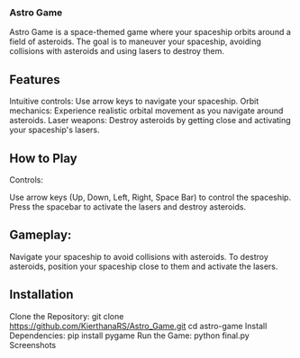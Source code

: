 ###  Astro Game
Astro Game is a space-themed game where your spaceship orbits around a field of asteroids. The goal is to maneuver your spaceship, avoiding collisions with asteroids and using lasers to destroy them.

## Features
Intuitive controls: Use arrow keys  to navigate your spaceship.
Orbit mechanics: Experience realistic orbital movement as you navigate around asteroids.
Laser weapons: Destroy asteroids by getting close and activating your spaceship's lasers.
## How to Play
Controls:

Use arrow keys (Up, Down, Left, Right, Space Bar) to control the spaceship.
Press the spacebar to activate the lasers and destroy asteroids.
## Gameplay:

Navigate your spaceship to avoid collisions with asteroids.
To destroy asteroids, position your spaceship close to them and activate the lasers.
## Installation
Clone the Repository:
   git clone https://github.com/KierthanaRS/Astro_Game.git
   cd astro-game
Install Dependencies:
    pip install pygame
Run the Game:
     python final.py
Screenshots



